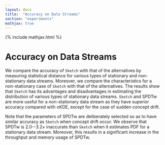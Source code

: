 ```yaml
---
layout: docs
title:  "Accuracy on Data Streams"
section: "experiments"
mathjax: true
---
```


{% include mathjax.html %}

# Accuracy on Data Streams

We compare the accuracy of `Sketch` with that of the alternatives by measuring statistical distance for various types of stationary and non-stationary data streams. Moreover, we compare the characteristics for a non-stationary case of `Sketch` with that of the alternatives. The results show that `Sketch` has its advantages and disadvantages in estimating the distribution of various types of stationary data streams. `Sketch` and SPDTw are more useful for a non-stationary data stream as they have superior accuracy compared with oKDE, except for the case of sudden concept drift.

Note that the parameters of SPDTw are deliberately selected so as to have similar accuracy as `Sketch` when concept drift occur. We observe that SPDTw is 2.0--3.2$\times$ inaccurate than `Sketch` when it estimates PDF for a stationary data stream. Moreover, this results in a significant increase in the throughput and memory usage of SPDTw.






